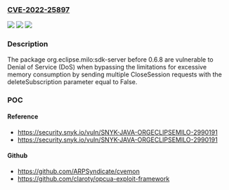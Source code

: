 ### [CVE-2022-25897](https://cve.mitre.org/cgi-bin/cvename.cgi?name=CVE-2022-25897)
![](https://img.shields.io/static/v1?label=Product&message=org.eclipse.milo%3Asdk-server&color=blue)
![](https://img.shields.io/static/v1?label=Version&message=%3C%200.6.8%20&color=brighgreen)
![](https://img.shields.io/static/v1?label=Vulnerability&message=Denial%20of%20Service%20(DoS)&color=brighgreen)

### Description

The package org.eclipse.milo:sdk-server before 0.6.8 are vulnerable to Denial of Service (DoS) when bypassing the limitations for excessive memory consumption by sending multiple CloseSession requests with the deleteSubscription parameter equal to False.

### POC

#### Reference
- https://security.snyk.io/vuln/SNYK-JAVA-ORGECLIPSEMILO-2990191
- https://security.snyk.io/vuln/SNYK-JAVA-ORGECLIPSEMILO-2990191

#### Github
- https://github.com/ARPSyndicate/cvemon
- https://github.com/claroty/opcua-exploit-framework


